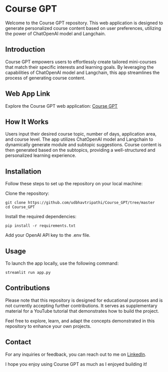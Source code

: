 # Course GPT

Welcome to the Course GPT repository. This web application is designed to generate personalized course content based on user preferences, utilizing the power of ChatOpenAI model and Langchain.


## Introduction
Course GPT empowers users to effortlessly create tailored mini-courses that match their specific interests and learning goals. By leveraging the capabilities of ChatOpenAI model and Langchain, this app streamlines the process of generating course content.

## Web App Link
Explore the Course GPT web application: [Course GPT](https://coursegpt.streamlit.app/)

## How It Works
Users input their desired course topic, number of days, application area, and course level.
The app utilizes ChatOpenAI model and Langchain to dynamically generate module and subtopic suggestions.
Course content is then generated based on the subtopics, providing a well-structured and personalized learning experience.


## Installation
Follow these steps to set up the repository on your local machine:

Clone the repository:

```
git clone https://github.com/udbhavtripathi/Course_GPT/tree/master
cd Course_GPT
```

Install the required dependencies:

```
pip install -r requirements.txt
```
Add your OpenAI API key to the .env file.

## Usage
To launch the app locally, use the following command:

```
streamlit run app.py
```

## Contributions
Please note that this repository is designed for educational purposes and is not currently accepting further contributions. It serves as supplementary material for a YouTube tutorial that demonstrates how to build the project.

Feel free to explore, learn, and adapt the concepts demonstrated in this repository to enhance your own projects.

## Contact
For any inquiries or feedback, you can reach out to me on [LinkedIn](https://www.linkedin.com/in/udbhav-tripathi554388179/).

I hope you enjoy using Course GPT as much as I enjoyed building it!

